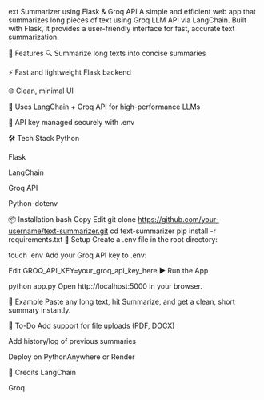 ext Summarizer using Flask & Groq API
A simple and efficient web app that summarizes long pieces of text using Groq LLM API via LangChain. Built with Flask, it provides a user-friendly interface for fast, accurate text summarization.

🚀 Features
🔍 Summarize long texts into concise summaries

⚡ Fast and lightweight Flask backend

🌐 Clean, minimal UI

🤖 Uses LangChain + Groq API for high-performance LLMs

🔐 API key managed securely with .env

🛠️ Tech Stack
Python

Flask

LangChain

Groq API

Python-dotenv

📦 Installation
bash
Copy
Edit
git clone https://github.com/your-username/text-summarizer.git
cd text-summarizer
pip install -r requirements.txt
🔐 Setup
Create a .env file in the root directory:


touch .env
Add your Groq API key to .env:


Edit
GROQ_API_KEY=your_groq_api_key_here
▶️ Run the App


python app.py
Open http://localhost:5000 in your browser.

📄 Example
Paste any long text, hit Summarize, and get a clean, short summary instantly.

📌 To-Do
Add support for file uploads (PDF, DOCX)

Add history/log of previous summaries

Deploy on PythonAnywhere or Render

🧠 Credits
LangChain

Groq
